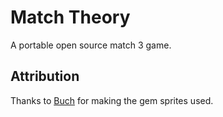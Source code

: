 # Match Theory
A portable open source match 3 game.

## Attribution
Thanks to [Buch](https://opengameart.org/users/buch) for making the gem sprites used.
